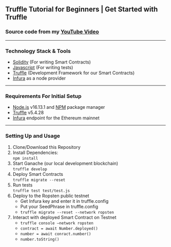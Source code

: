 ## Truffle Tutorial for Beginners | Get Started with Truffle

### Source code from my [YouTube Video](https://youtu.be/11q7Q_TjkDw)

---

### Technology Stack & Tools

* [Solidity](https://docs.soliditylang.org/en/v0.8.2/) (For writing Smart Contracts)
* [Javascript](https://developer.mozilla.org/en-US/docs/Web/JavaScript) (For writing tests)
* [Truffle](https://trufflesuite.com/) (Development Framework for our Smart Contracts)
* [Infura](https://infura.io/) as a node provider

---

### Requirements For Initial Setup

* [Node.js](https://nodejs.org/en/) v16.13.1 and [NPM](https://www.npmjs.com/) package manager
* [Truffle](https://trufflesuite.com/) v5.4.28
* [Infura](https://infura.io/) endpoint for the Ethereum mainnet

---

### Setting Up and Usage

1. Clone/Download this Repository  
2. Install Dependencies:  
`npm install`
3. Start Ganache (our local development blockchain)  
`truffle develop`
4. Deploy Smart Contracts   
`truffle migrate --reset`
5. Run tests  
`truffle test test/test.js`
6. Deploy to the Ropsten public testnet   
    * Get Infura key and enter it in truffle.config
    * Put your SeedPhrase in truffle.config
    * `truffle migrate --reset --network ropsten`
7. Interact with deployed Smart Contract on Testnet
    * `truffle console —network ropsten`
    * `contract = await Number.deployed()`
    * `number = await conract.number()`
    * `number.toString()`



